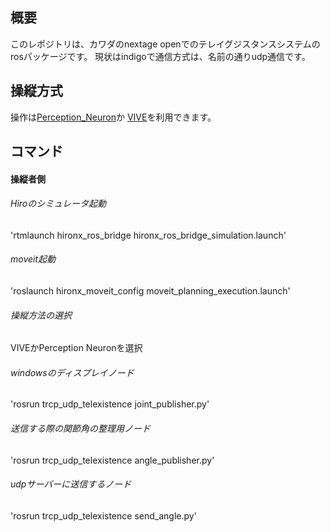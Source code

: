 ## 概要

このレポジトリは、カワダのnextage openでのテレイグジスタンスシステムのrosパッケージです。
現状はindigoで通信方式は、名前の通りudp通信です。

## 操縦方式
操作は[Perception_Neuron](https://github.com/smhaller/perception-neuron-ros)か
[VIVE](https://github.com/moon-wreckers/vive_tracker)を利用できます。

## コマンド
#### 操縦者側
###### Hiroのシミュレータ起動
'rtmlaunch hironx_ros_bridge hironx_ros_bridge_simulation.launch'
###### moveit起動
'roslaunch hironx_moveit_config moveit_planning_execution.launch'
###### 操縦方法の選択
VIVEかPerception Neuronを選択
###### windowsのディスプレイノード
'rosrun trcp_udp_telexistence joint_publisher.py'
###### 送信する際の関節角の整理用ノード
'rosrun trcp_udp_telexistence angle_publisher.py'
###### udpサーバーに送信するノード
'rosrun trcp_udp_telexistence send_angle.py'
